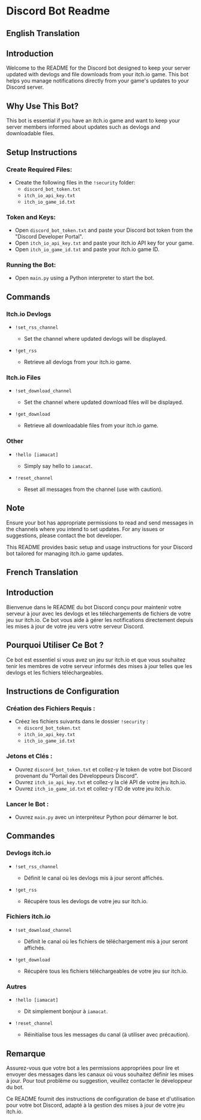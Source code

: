 # Discord Bot Readme

## English Translation

## Introduction

Welcome to the README for the Discord bot designed to keep your server updated with devlogs and file downloads from your itch.io game. This bot helps you manage notifications directly from your game's updates to your Discord server.

## Why Use This Bot?

This bot is essential if you have an itch.io game and want to keep your server members informed about updates such as devlogs and downloadable files.

## Setup Instructions

### Create Required Files:
- Create the following files in the `!security` folder:
  - `discord_bot_token.txt`
  - `itch_io_api_key.txt`
  - `itch_io_game_id.txt`

### Token and Keys:
- Open `discord_bot_token.txt` and paste your Discord bot token from the "Discord Developer Portal".
- Open `itch_io_api_key.txt` and paste your itch.io API key for your game.
- Open `itch_io_game_id.txt` and paste your itch.io game ID.

### Running the Bot:
- Open `main.py` using a Python interpreter to start the bot.

## Commands

### Itch.io Devlogs

- `!set_rss_channel`
  - Set the channel where updated devlogs will be displayed.

- `!get_rss`
  - Retrieve all devlogs from your itch.io game.

### Itch.io Files

- `!set_download_channel`
  - Set the channel where updated download files will be displayed.

- `!get_download`
  - Retrieve all downloadable files from your itch.io game.

### Other

- `!hello [iamacat]`
  - Simply say hello to `iamacat`.

- `!reset_channel`
  - Reset all messages from the channel (use with caution).

## Note

Ensure your bot has appropriate permissions to read and send messages in the channels where you intend to set updates. For any issues or suggestions, please contact the bot developer.

This README provides basic setup and usage instructions for your Discord bot tailored for managing itch.io game updates.


## French Translation

## Introduction

Bienvenue dans le README du bot Discord conçu pour maintenir votre serveur à jour avec les devlogs et les téléchargements de fichiers de votre jeu sur itch.io. Ce bot vous aide à gérer les notifications directement depuis les mises à jour de votre jeu vers votre serveur Discord.

## Pourquoi Utiliser Ce Bot ?

Ce bot est essentiel si vous avez un jeu sur itch.io et que vous souhaitez tenir les membres de votre serveur informés des mises à jour telles que les devlogs et les fichiers téléchargeables.

## Instructions de Configuration

### Création des Fichiers Requis :
- Créez les fichiers suivants dans le dossier `!security` :
  - `discord_bot_token.txt`
  - `itch_io_api_key.txt`
  - `itch_io_game_id.txt`

### Jetons et Clés :
- Ouvrez `discord_bot_token.txt` et collez-y le token de votre bot Discord provenant du "Portail des Développeurs Discord".
- Ouvrez `itch_io_api_key.txt` et collez-y la clé API de votre jeu itch.io.
- Ouvrez `itch_io_game_id.txt` et collez-y l'ID de votre jeu itch.io.

### Lancer le Bot :
- Ouvrez `main.py` avec un interpréteur Python pour démarrer le bot.

## Commandes

### Devlogs itch.io

- `!set_rss_channel`
  - Définit le canal où les devlogs mis à jour seront affichés.

- `!get_rss`
  - Récupère tous les devlogs de votre jeu sur itch.io.

### Fichiers itch.io

- `!set_download_channel`
  - Définit le canal où les fichiers de téléchargement mis à jour seront affichés.

- `!get_download`
  - Récupère tous les fichiers téléchargeables de votre jeu sur itch.io.

### Autres

- `!hello [iamacat]`
  - Dit simplement bonjour à `iamacat`.

- `!reset_channel`
  - Réinitialise tous les messages du canal (à utiliser avec précaution).

## Remarque

Assurez-vous que votre bot a les permissions appropriées pour lire et envoyer des messages dans les canaux où vous souhaitez définir les mises à jour. Pour tout problème ou suggestion, veuillez contacter le développeur du bot.

Ce README fournit des instructions de configuration de base et d'utilisation pour votre bot Discord, adapté à la gestion des mises à jour de votre jeu itch.io.